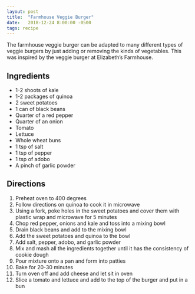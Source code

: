 ```yaml
---
layout: post
title:  "Farmhouse Veggie Burger"
date:   2018-12-24 8:00:00 -0500
tags: recipe
---
```


The farmhouse veggie burger can be adapted to many different types of veggie burgers by just adding or removing the kinds of vegetables. This was inspired by the veggie burger at Elizabeth’s Farmhouse.

## Ingredients
- 1-2 shoots of kale
- 1-2 packages of quinoa
- 2 sweet potatoes
- 1 can of black beans
- Quarter of a red pepper
- Quarter of an onion
- Tomato
- Lettuce
- Whole wheat buns
- 1 tsp of salt
- 1 tsp of pepper
- 1 tsp of adobo
- A pinch of garlic powder

## Directions
1. Preheat oven to 400 degrees
2. Follow directions on quinoa to cook it in microwave
3. Using a fork, poke holes in the sweet potatoes and cover them with plastic wrap and microwave for 5 minutes
4. Chop red pepper, onions and kale and toss into a mixing bowl
5. Drain black beans and add to the mixing bowl
6. Add the sweet potatoes and quinoa to the bowl
7. Add salt, pepper, adobo, and garlic powder
8. Mix and mash all the ingredients together until it has the consistency of cookie dough
9. Pour mixture onto a pan and form into patties
10. Bake for 20-30 minutes
11. Turn oven off and add cheese and let sit in oven
12. Slice a tomato and lettuce and add to the top of the burger and put in a bun